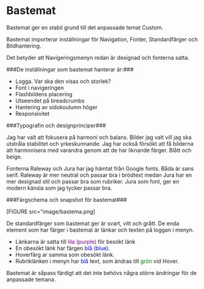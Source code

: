 Bastemat
===============================

Bastemat ger en stabil grund till det anpassade temat Custom.

Bastemat importerar inställningar för Navigation, Fonter, Standardfärger och Bildhantering.

Det betyder att Navigeringsmenyn redan är designad och fonterna satta.

###De inställningar som bastemat hanterar är:###

* Logga. Var ska den visas och storlek?
* Font i navigeringen
* Flashbildens placering
* Utseendet på breadcrumbs
* Hantering av sidokoulumn höger
* Responsivitet


###Typografin och designprinciper###

Jag har valt att fokusera på harmoni och balans.
Bilder jag valt vill jag ska utstråla stabilitet och yrkeskunnande.
Jag har också försökt att få bilderna att harmonisera med varandra genom att
de har liknande färger. Blått och beige.

Fonterna Raleway och Jura har jag hämtat från Google fonts.
Båda är sans serif. Raleway är mer neutral och passar bra i brödtext medan Jura
har en mer designad stil och passar bra som rubriker.
Jura som font, ger en modern känsla som jag tycker passar bra.

###Färgschema och snapshot för bastemat###

[FIGURE src="image/bastema.png]

De standardfärger som bastemat ger är svart, vitt och grått.
De enda element som har färger i bastemat är länkar och texten på loggan i menyn.<br>

* Länkarna är satta till <span style="color:purple">lila (purple)</span> för besökt länk
* En obesökt länk har färgen <span style="color:blue">blå (blue)</span>.
* Hoverfärg ar samma som obesökt länk.
* Rubriklänken i menyn har <span style="color:blue">blå</span> text, som ändras till <span style="color:green">grön</span> vid Hover.

Bastemat är såpass färdigt att det inte behövs några större ändringar för de anpassade temana.
